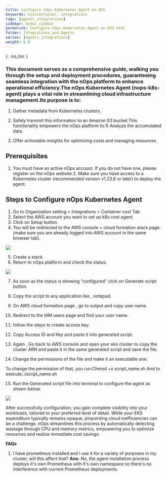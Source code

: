 ```yaml
---
title: Configure nOps Kubernetes Agent on EKS
keywords: CostContainer, integrations
tags: [agents_integrations]
sidebar: mydoc_sidebar
permalink: Configure-nOps-Kubernetes-Agent-on-EKS.html
folder: Integrations_and_Agents
series: [agents_integrations]
weight: 6.0
---
```


{: .no_toc }

### This document serves as a comprehensive guide, walking you through the setup and deployment procedures, guaranteeing seamless integration with the nOps platform to enhance operational efficiency.The nOps Kubernetes Agent (nops-k8s-agent) plays a vital role in streamlining cloud infrastructure management.Its purpose is to:

1) Gather metadata from Kubernetes clusters.

2) Safely transmit this information to an Amazon S3 bucket.This functionality empowers the nOps platform to:1) Analyze the accumulated data.
3) Offer actionable insights for optimizing costs and managing resources.

## Prerequisites

1) You must have an active nOps account. If you do not have one, please register on the nOps website.2. Make sure you have access to a Kubernetes cluster (recommended version v1.23.6 or later) to deploy the agent.



## Steps to Configure nOps Kubernetes Agent

1. Go to Organization setting > Integrations > Container cost Tab
2. Select the AWS account you want to set up k8s cost agent.
3. Click on Setup button.
4. You will be redirected to the AWS console > cloud formation stack page. (make sure you are already logged into AWS account in the same browser tab).

![](https://lh7-us.googleusercontent.com/nPx5BeHTlSh28DP045-42-OmhPy15SPDHv5brOSvld3Z_VZbIzcg4OZJqpXBXoFrx2f2yujyc9zXoj48kDFMMmz4TcsWY8TNLFmaUdxq-prZF_P4hZmVKeArUs8CtWraHYSAEuA2zoEmj9ryZVhz1Eo)

5. Create a stack.
6. Return to nOps platform and check the status. 

![](https://lh7-us.googleusercontent.com/UaddssjZ6rK9aZEa3luYO_SHQEqxorkhyBEwudJoL-riDinH6EGe-FseGYg4Dtdh5QX4m9xZfAg0T1YyT7_DZWE8Bo60-AqctR6dCuh-brL58PRCXqRtlneK1Q-41nBpVDBU7vP-OPSZXHJ6092RkVM)

7. As soon as the status is showing “configured” click on Generate script button.

8. Copy the script to any application like , notepad. 
9. On AWS cloud formation page , go to output and copy user name.
10. Redirect to the IAM users page and find your user name.
11. follow the steps to create access key. 
12. Copy Access ID and Key and paste it into generated script.
13. Again , Go back to AWS console and open your eks cluster to copy the cluster ARN and paste it in the same generated script and save the file.
14. Change the permissions of the file and make it an executable one. 

To change the permission of that, 
you run:Chmod +x script\_name.sh
And to execute:./script\_name.sh

15. Run the Generated script file into terminal to configure the agent as shown below.

![](https://lh7-us.googleusercontent.com/Ov4lnnsBQvECBDeQXWMK1Jok732HbyQadFYPp6scm8nyZWeR-PQ6WFVQGa0RVMy94ux4hgtwIlQbJ7IopjVp6MTcWr96xBpnZQNVrzrippPJfUU2C-uiQAhpGok5f0IOfqwpiYqf-Vd1lEsPeWBZYJs)


After successfully configuration, you gain complete visibility into your workloads, tailored to your preferred level of detail. While your EKS expenditure typically remains opaque, pinpointing cloud inefficiencies can be a challenge. nOps streamlines this process by automatically detecting wastage through CPU and memory metrics, empowering you to optimize resources and realize immediate cost savings.

**FAQs**

1. I have prometheus installed and I use it for a variety of purposes in my cluster, will this affect that?
 **Ans:** No, the agent installation process deploys it's own Prometheus with it's own namespace so there's no interference with current Prometheus deployments.

